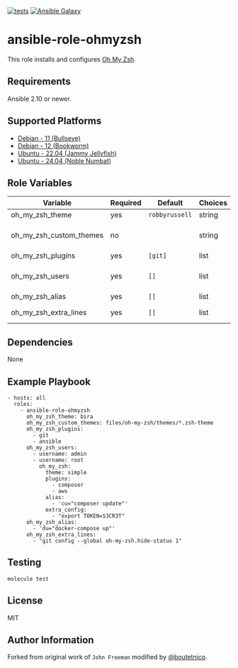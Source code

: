 [![tests](https://github.com/boutetnico/ansible-role-ohmyzsh/workflows/Test%20ansible%20role/badge.svg)](https://github.com/boutetnico/ansible-role-ohmyzsh/actions?query=workflow%3A%22Test+ansible+role%22)
[![Ansible Galaxy](https://img.shields.io/badge/galaxy-boutetnico.ohmyzsh-blue.svg)](https://galaxy.ansible.com/boutetnico/ohmyzsh)

ansible-role-ohmyzsh
====================

This role installs and configures [Oh My Zsh](https://github.com/ohmyzsh/ohmyzsh).

Requirements
------------

Ansible 2.10 or newer.

Supported Platforms
-------------------

- [Debian - 11 (Bullseye)](https://wiki.debian.org/DebianBullseye)
- [Debian - 12 (Bookworm)](https://wiki.debian.org/DebianBookworm)
- [Ubuntu - 22.04 (Jammy Jellyfish)](http://releases.ubuntu.com/22.04/)
- [Ubuntu - 24.04 (Noble Numbat)](http://releases.ubuntu.com/24.04/)

Role Variables
--------------

| Variable                     | Required | Default        | Choices   | Comments                                     |
|------------------------------|----------|--------------- |-----------|----------------------------------------------|
| oh_my_zsh_theme              | yes      | `robbyrussell` | string    | Default theme.                               |
| oh_my_zsh_custom_themes      | no       |                | string    | Local path to themes files to install.       |
| oh_my_zsh_plugins            | yes      | `[git]`        | list      | Default plugins.                             |
| oh_my_zsh_users              | yes      | `[]`           | list      | Users to configure. See `defaults/main.yml`. |
| oh_my_zsh_alias              | yes      | `[]`           | list      | Default alias.                               |
| oh_my_zsh_extra_lines        | yes      | `[]`           | list      | Extra config lines in `.zshrc`.              |

Dependencies
------------

None

Example Playbook
----------------

    - hosts: all
      roles:
        - ansible-role-ohmyzsh
          oh_my_zsh_theme: bira
          oh_my_zsh_custom_themes: files/oh-my-zsh/themes/*.zsh-theme
          oh_my_zsh_plugins:
            - git
            - ansible
          oh_my_zsh_users:
            - username: admin
            - username: root
              oh_my_zsh:
                theme: simple
                plugins:
                  - composer
                  - aws
                alias:
                  - 'cu="composer update"'
                extra_config:
                  - "export TOKEN=S3CR3T"
          oh_my_zsh_alias:
            - 'du="docker-compose up"'
          oh_my_zsh_extra_lines:
            - "git config --global oh-my-zsh.hide-status 1"

Testing
-------

    molecule test

License
-------

MIT

Author Information
------------------

Forked from original work of `John Freeman` modified by [@boutetnico](https://github.com/boutetnico).
